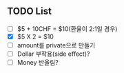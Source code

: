 ## TODO List

- [ ] $5 + 10CHF = $10(환율이 2:1일 경우)
- [x] $5 X 2 = $10
- [ ] amount를 private으로 만들기
- [ ] Dollar 부작용(side effect)?
- [ ] Money 반올림?